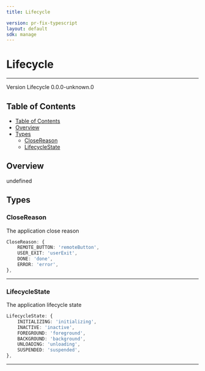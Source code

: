 ```yaml
---
title: Lifecycle

version: pr-fix-typescript
layout: default
sdk: manage
---
```


# Lifecycle

---

Version Lifecycle 0.0.0-unknown.0

## Table of Contents

- [Table of Contents](#table-of-contents)
- [Overview](#overview)
- [Types](#types)
  - [CloseReason](#closereason)
  - [LifecycleState](#lifecyclestate)

## Overview

undefined

## Types

### CloseReason

The application close reason

```typescript
CloseReason: {
    REMOTE_BUTTON: 'remoteButton',
    USER_EXIT: 'userExit',
    DONE: 'done',
    ERROR: 'error',
},

```

---

### LifecycleState

The application lifecycle state

```typescript
LifecycleState: {
    INITIALIZING: 'initializing',
    INACTIVE: 'inactive',
    FOREGROUND: 'foreground',
    BACKGROUND: 'background',
    UNLOADING: 'unloading',
    SUSPENDED: 'suspended',
},

```

---
